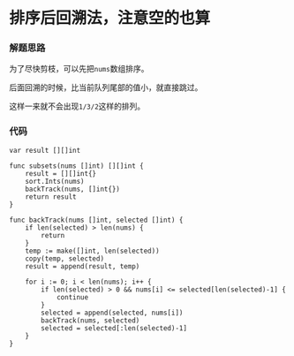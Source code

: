 # 排序后回溯法，注意空的也算
### 解题思路
为了尽快剪枝，可以先把``nums``数组排序。

后面回溯的时候，比当前队列尾部的值小，就直接跳过。

这样一来就不会出现``1/3/2``这样的排列。

### 代码

```golang
var result [][]int

func subsets(nums []int) [][]int {
	result = [][]int{}
	sort.Ints(nums)
	backTrack(nums, []int{})
	return result
}

func backTrack(nums []int, selected []int) {
	if len(selected) > len(nums) {
		return
	}
    temp := make([]int, len(selected))
    copy(temp, selected)
    result = append(result, temp)
	
	for i := 0; i < len(nums); i++ {
		if len(selected) > 0 && nums[i] <= selected[len(selected)-1] {
			continue
		}
		selected = append(selected, nums[i])
		backTrack(nums, selected)
		selected = selected[:len(selected)-1]
	}
}
```